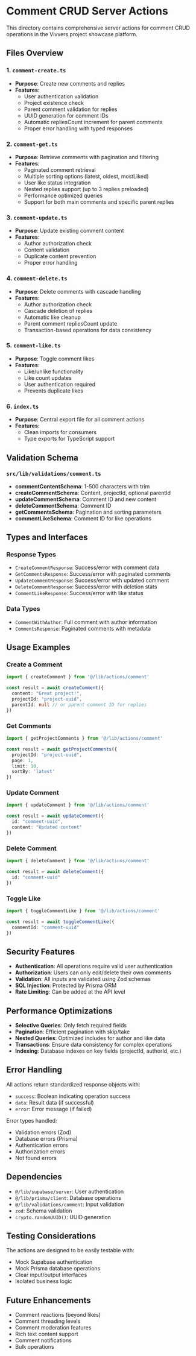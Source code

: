 # Comment CRUD Server Actions

This directory contains comprehensive server actions for comment CRUD operations in the Vivvers project showcase platform.

## Files Overview

### 1. `comment-create.ts`
- **Purpose**: Create new comments and replies
- **Features**:
  - User authentication validation
  - Project existence check
  - Parent comment validation for replies
  - UUID generation for comment IDs
  - Automatic repliesCount increment for parent comments
  - Proper error handling with typed responses

### 2. `comment-get.ts`
- **Purpose**: Retrieve comments with pagination and filtering
- **Features**:
  - Paginated comment retrieval
  - Multiple sorting options (latest, oldest, mostLiked)
  - User like status integration
  - Nested replies support (up to 3 replies preloaded)
  - Performance optimized queries
  - Support for both main comments and specific parent replies

### 3. `comment-update.ts`
- **Purpose**: Update existing comment content
- **Features**:
  - Author authorization check
  - Content validation
  - Duplicate content prevention
  - Proper error handling

### 4. `comment-delete.ts`
- **Purpose**: Delete comments with cascade handling
- **Features**:
  - Author authorization check
  - Cascade deletion of replies
  - Automatic like cleanup
  - Parent comment repliesCount update
  - Transaction-based operations for data consistency

### 5. `comment-like.ts`
- **Purpose**: Toggle comment likes
- **Features**:
  - Like/unlike functionality
  - Like count updates
  - User authentication required
  - Prevents duplicate likes

### 6. `index.ts`
- **Purpose**: Central export file for all comment actions
- **Features**:
  - Clean imports for consumers
  - Type exports for TypeScript support

## Validation Schema

### `src/lib/validations/comment.ts`
- **commentContentSchema**: 1-500 characters with trim
- **createCommentSchema**: Content, projectId, optional parentId
- **updateCommentSchema**: Comment ID and new content
- **deleteCommentSchema**: Comment ID
- **getCommentsSchema**: Pagination and sorting parameters
- **commentLikeSchema**: Comment ID for like operations

## Types and Interfaces

### Response Types
- `CreateCommentResponse`: Success/error with comment data
- `GetCommentsResponse`: Success/error with paginated comments
- `UpdateCommentResponse`: Success/error with updated comment
- `DeleteCommentResponse`: Success/error with deletion stats
- `CommentLikeResponse`: Success/error with like status

### Data Types
- `CommentWithAuthor`: Full comment with author information
- `CommentsResponse`: Paginated comments with metadata

## Usage Examples

### Create a Comment
```typescript
import { createComment } from '@/lib/actions/comment'

const result = await createComment({
  content: "Great project!",
  projectId: "project-uuid",
  parentId: null // or parent comment ID for replies
})
```

### Get Comments
```typescript
import { getProjectComments } from '@/lib/actions/comment'

const result = await getProjectComments({
  projectId: "project-uuid",
  page: 1,
  limit: 10,
  sortBy: 'latest'
})
```

### Update Comment
```typescript
import { updateComment } from '@/lib/actions/comment'

const result = await updateComment({
  id: "comment-uuid",
  content: "Updated content"
})
```

### Delete Comment
```typescript
import { deleteComment } from '@/lib/actions/comment'

const result = await deleteComment({
  id: "comment-uuid"
})
```

### Toggle Like
```typescript
import { toggleCommentLike } from '@/lib/actions/comment'

const result = await toggleCommentLike({
  commentId: "comment-uuid"
})
```

## Security Features

- **Authentication**: All operations require valid user authentication
- **Authorization**: Users can only edit/delete their own comments
- **Validation**: All inputs are validated using Zod schemas
- **SQL Injection**: Protected by Prisma ORM
- **Rate Limiting**: Can be added at the API level

## Performance Optimizations

- **Selective Queries**: Only fetch required fields
- **Pagination**: Efficient pagination with skip/take
- **Nested Queries**: Optimized includes for author and like data
- **Transactions**: Ensure data consistency for complex operations
- **Indexing**: Database indexes on key fields (projectId, authorId, etc.)

## Error Handling

All actions return standardized response objects with:
- `success`: Boolean indicating operation success
- `data`: Result data (if successful)
- `error`: Error message (if failed)

Error types handled:
- Validation errors (Zod)
- Database errors (Prisma)
- Authentication errors
- Authorization errors
- Not found errors

## Dependencies

- `@/lib/supabase/server`: User authentication
- `@/lib/prisma/client`: Database operations
- `@/lib/validations/comment`: Input validation
- `zod`: Schema validation
- `crypto.randomUUID()`: UUID generation

## Testing Considerations

The actions are designed to be easily testable with:
- Mock Supabase authentication
- Mock Prisma database operations
- Clear input/output interfaces
- Isolated business logic

## Future Enhancements

- Comment reactions (beyond likes)
- Comment threading levels
- Comment moderation features
- Rich text content support
- Comment notifications
- Bulk operations